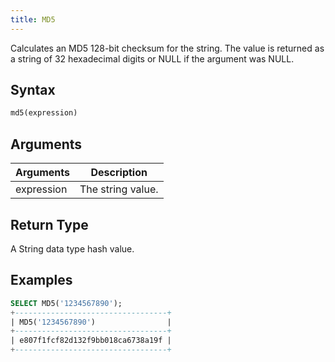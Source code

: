 ```yaml
---
title: MD5
---
```


Calculates an MD5 128-bit checksum for the string.
The value is returned as a string of 32 hexadecimal digits or NULL if the argument was NULL.

## Syntax

```sql
md5(expression)
```

## Arguments

| Arguments   | Description |
| ----------- | ----------- |
| expression  | The string value. |

## Return Type

A String data type hash value.

## Examples

```sql
SELECT MD5('1234567890');
+----------------------------------+
| MD5('1234567890')                |
+----------------------------------+
| e807f1fcf82d132f9bb018ca6738a19f |
+----------------------------------+
```
